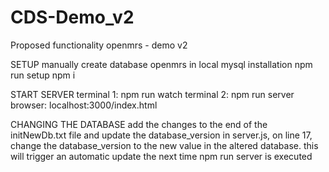 # CDS-Demo_v2
Proposed functionality openmrs - demo v2

SETUP
manually create database openmrs in local mysql installation
npm run setup
npm i

START SERVER
terminal 1: npm run watch
terminal 2: npm run server
browser: localhost:3000/index.html

CHANGING THE DATABASE
add the changes to the end of the initNewDb.txt file and update the database_version
in server.js, on line 17, change the database_version to the new value in the altered database. this will trigger an automatic update the next time npm run server is executed